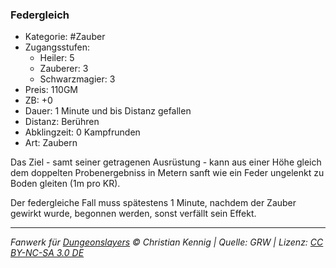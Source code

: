 ### Federgleich

- Kategorie: #Zauber
- Zugangsstufen:
  - Heiler: 5
  - Zauberer: 3
  - Schwarzmagier: 3
- Preis: 110GM
- ZB: +0
- Dauer: 1 Minute und bis Distanz gefallen
- Distanz: Berühren
- Abklingzeit: 0 Kampfrunden
- Art: Zaubern



Das Ziel - samt seiner getragenen Ausrüstung - kann aus einer Höhe gleich dem doppelten Probenergebniss in Metern sanft wie ein Feder ungelenkt zu Boden gleiten (1m pro KR).

Der federgleiche Fall muss spätestens 1 Minute, nachdem der Zauber gewirkt wurde, begonnen werden, sonst verfällt sein Effekt.

---

_Fanwerk für [Dungeonslayers](https://www.dungeonslayers.net/) © Christian Kennig | Quelle: GRW | Lizenz: [CC BY-NC-SA 3.0 DE](https://creativecommons.org/licenses/by-nc-sa/3.0/de/)_

